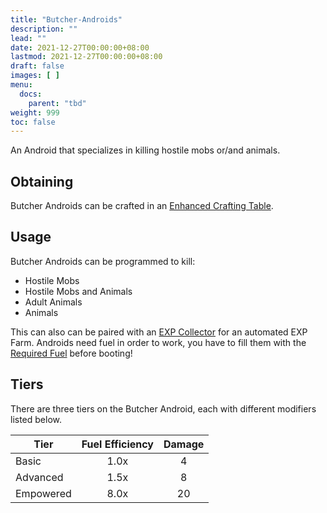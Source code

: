 ```yaml
---
title: "Butcher-Androids"
description: ""
lead: ""
date: 2021-12-27T00:00:00+08:00
lastmod: 2021-12-27T00:00:00+08:00
draft: false
images: [ ]
menu:
  docs:
    parent: "tbd"
weight: 999
toc: false
---
```


An Android that specializes in killing hostile mobs or/and animals.

## Obtaining

Butcher Androids can be crafted in an [Enhanced Crafting Table](/docs/slimefun/enhanced-crafting-table).

## Usage

Butcher Androids can be programmed to kill:

- Hostile Mobs
- Hostile Mobs and Animals
- Adult Animals
- Animals

This can also can be paired with an [EXP Collector](/docs/slimefun/exp-collector) for an automated EXP Farm. Androids need fuel in order to work, you have to fill them with the [Required Fuel](/docs/slimefun/normal-androids#power-source) before booting!

## Tiers

There are three tiers on the Butcher Android, each with different modifiers listed below.

| Tier      | Fuel Efficiency | Damage |
| --------- |:---------------:|:------:|
| Basic     |      1.0x       |   4    |
| Advanced  |      1.5x       |   8    |
| Empowered |      8.0x       |   20   |
